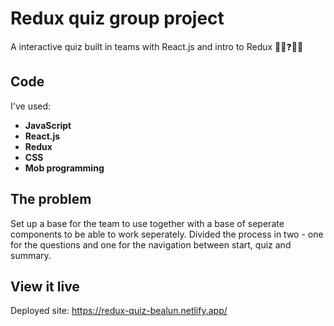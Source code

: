 # Redux quiz group project

A interactive quiz built in teams with React.js and intro to Redux 🦒🌸❓👩‍💻

## Code
I've used:
  * **JavaScript**
  * **React.js**
  * **Redux**
  * **CSS**
  * **Mob programming**

## The problem
Set up a base for the team to use together with a base of seperate components to be able to work seperately. Divided the process in two - one for the questions and one for the navigation between start, quiz and summary. 

## View it live
Deployed site: https://redux-quiz-bealun.netlify.app/

